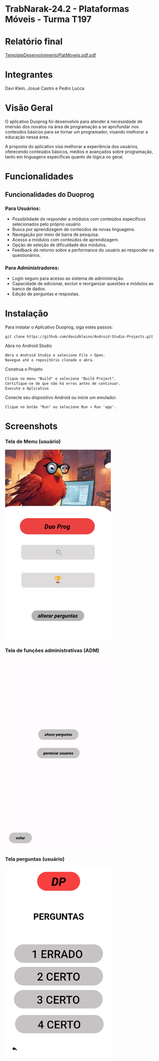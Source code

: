 # TrabNarak-24.2 - Plataformas Móveis - Turma T197

# Relatório final
[TemplateDesenvolvimentoPlatMoveis.pdf.pdf](documentacaoatualizada(2).pdf)

# Integrantes 


Davi Klein, Josué Castro e Pedro Lucca


# Visão Geral

O aplicativo Duoprog foi desenvolvio para atender à necessidade de imersão dos novatos na área de programação a se aprofundar nos conteúdos básicos para se tornar um programador, visando melhorar a educação nessa área.

A proposta do aplicativo visa melhorar a experiência dos usuários, oferecendo conteúdos básicos, médios e avançados sobre programação, tanto em linguagens específicas quanto de lógica no geral.


# Funcionalidades

## Funcionalidades do Duoprog

### Para Usuários:

- Possibilidade de responder a módulos com conteúdos específicos selecionados pelo próprio usuário
- Busca por aprendizagem de conteúdos de novas linguagens.
- Navegação por meio de barra de pesquisa.
- Acesso a módulos com conteúdos de aprendizagem.
- Opção de seleção de dificuldade dos módulos.
- Feedback de retorno sobre a performance do usuário ao responder os questionários.

### Para Administradores:

- Login seguro para acesso ao sistema de administração.
- Capacidade de adicionar, excluir e reorganizar questões e módulos ao banco de dados.
- Edição de perguntas e respostas.


# Instalação
Para instalar o Aplicativo Duoprog, siga estes passos:

```
git clone https://github.com/davidkleinn/Android-Studio-Projects.git
```

Abra no Android Studio

```
Abra o Android Studio e selecione File > Open.
Navegue até o repositório clonado e abra.
```

Construa o Projeto

```
Clique no menu "Build" e selecione "Build Project".
Certifique-se de que não há erros antes de continuar.
Execute o Aplicativo
```

Conecte seu dispositivo Android ou inicie um emulador.

```
Clique no botão "Run" ou selecione Run > Run 'app'.
```

# Screenshots

### Tela de Menu (usuário)

![image](TelaDeMenuDuoprog.png)

### Tela de funções administrativas (ADM)
![image](TelaAdministrativa.png)

### Tela perguntas (usuário)
![image](TelaDePerguntasDuoprog.png)